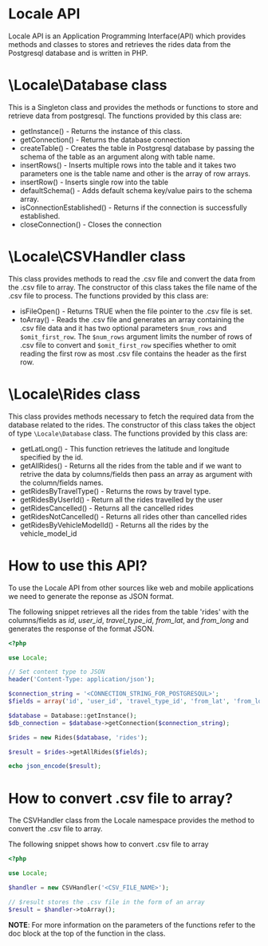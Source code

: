 # Locale API
Locale API is an Application Programming Interface(API) which provides methods and classes to stores and retrieves the rides data from the Postgresql database and is written in PHP.

# \Locale\Database class
This is a Singleton class and provides the methods or functions to store and retrieve data from postgresql.
The functions provided by this class are:
* getInstance() - Returns the instance of this class.
* getConnection() - Returns the database connection
* createTable() - Creates the table in Postgresql database by passing the schema of the table as an argument along with table name.
* insertRows() - Inserts multiple rows into the table and it takes two parameters one is the table name and other is the array of row arrays.
* insertRow() - Inserts single row into the table
* defaultSchema() - Adds default schema key/value pairs to the schema array.
* isConnectionEstablished() - Returns if the connection is successfully established.
* closeConnection() - Closes the connection

# \Locale\CSVHandler class
This class provides methods to read the .csv file and convert the data from the .csv file to array. The constructor of this class takes the file name of the .csv file to process.
The functions provided by this class are:
* isFileOpen() - Returns TRUE when the file pointer to the .csv file is set.
* toArray() - Reads the .csv file and generates an array containing the .csv file data and it has two optional parameters ```$num_rows``` and ```$omit_first_row```. The ```$num_rows``` argument limits the number of rows of .csv file to convert and ```$omit_first_row``` specifies whether to omit reading the first row as most .csv file contains the header as the first row.

# \Locale\Rides class
This class provides methods necessary to fetch the required data from the database related to the rides. The constructor of this class takes the object of type ```\Locale\Database``` class.
The functions provided by this class are:
* getLatLong() - This function retrieves the latitude and longitude specified by the id.
* getAllRides() - Returns all the rides from the table and if we want to retrive the data by columns/fields then pass an array as argument with the column/fields names.
* getRidesByTravelType() - Returns the rows by travel type.
* getRidesByUserId() - Return all the rides travelled by the user
* getRidesCancelled() - Returns all the cancelled rides
* getRidesNotCancelled() - Returns all rides other than cancelled rides
* getRidesByVehicleModelId() - Returns all the rides by the vehicle_model_id

# How to use this API?
To use the Locale API from other sources like web and mobile applications we need to generate the reponse as JSON format.

The following snippet retrieves all the rides from the table 'rides' with the columns/fields as *id*, *user_id*, *travel_type_id*, *from_lat*, and *from_long* and generates the response of the format JSON.
```php
<?php

use Locale;

// Set content type to JSON
header('Content-Type: application/json');

$connection_string = '<CONNECTION_STRING_FOR_POSTGRESQUL>';
$fields = array('id', 'user_id', 'travel_type_id', 'from_lat', 'from_long');

$database = Database::getInstance();
$db_connection = $database->getConnection($connection_string);

$rides = new Rides($database, 'rides');

$result = $rides->getAllRides($fields);

echo json_encode($result);


```

# How to convert .csv file to array?
The CSVHandler class from the Locale namespace provides the method to convert the .csv file to array.

The following snippet shows how to convert .csv file to array
```php
<?php

use Locale;

$handler = new CSVHandler('<CSV_FILE_NAME>');

// $result stores the .csv file in the form of an array
$result = $handler->toArray();


```

**NOTE**: For more information on the parameters of the functions refer to the doc block at the top of the function in the class.
